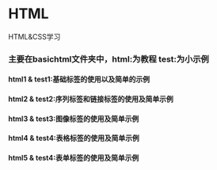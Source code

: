 # HTML
HTML&amp;CSS学习
### 主要在basichtml文件夹中，html:为教程  test:为小示例
#### html1 & test1:基础标签的使用以及简单的示例
#### html2 & test2:序列标签和链接标签的使用及简单示例
#### html3 & test3:图像标签的使用及简单示例
#### html4 & test4:表格标签的使用及简单示例
#### html5 & test4:表单标签的使用及简单示例
